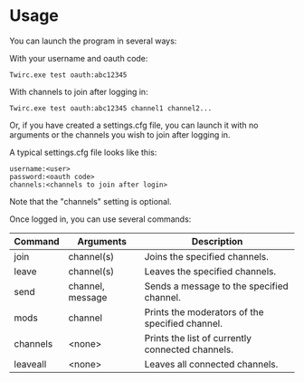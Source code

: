 Usage
=====

You can launch the program in several ways:

With your username and oauth code:
```
Twirc.exe test oauth:abc12345
```

With channels to join after logging in:
```
Twirc.exe test oauth:abc12345 channel1 channel2...
```

Or, if you have created a settings.cfg file, you can launch it with no arguments or the channels you wish to join after logging in.

A typical settings.cfg file looks like this:
```
username:<user>
password:<oauth code>
channels:<channels to join after login>
```
Note that the "channels" setting is optional.

Once logged in, you can use several commands:

Command  | Arguments        | Description
-------  | ---------------- | -----------
join     | channel(s)       | Joins the specified channels.
leave    | channel(s)       | Leaves the specified channels.
send     | channel, message | Sends a message to the specified channel.
mods     | channel          | Prints the moderators of the specified channel.
channels | \<none>          | Prints the list of currently connected channels.
leaveall | \<none>          | Leaves all connected channels.
